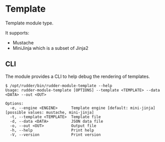 # Template

Template module type.

It supports:

* Mustache
* MiniJinja which is a subset of Jinja2

## CLI

The module provides a CLI to help debug the rendering of templates.

```shell
$ /opt/rudder/bin/rudder-module-template --help
Usage: rudder-module-template [OPTIONS] --template <TEMPLATE> --data <DATA> --out <OUT>

Options:
  -e, --engine <ENGINE>      Template engine [default: mini-jinja] [possible values: mustache, mini-jinja]
  -t, --template <TEMPLATE>  Template file
  -d, --data <DATA>          JSON data file
  -o, --out <OUT>            Output file
  -h, --help                 Print help
  -V, --version              Print version
```
